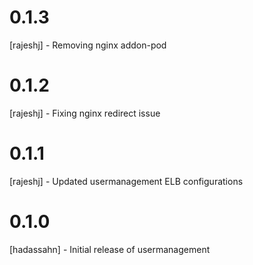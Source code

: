 # 0.1.3
[rajeshj]   - Removing nginx addon-pod
# 0.1.2
[rajeshj]   - Fixing nginx redirect issue
# 0.1.1
[rajeshj]   - Updated usermanagement ELB configurations
# 0.1.0
[hadassahn] - Initial release of usermanagement

